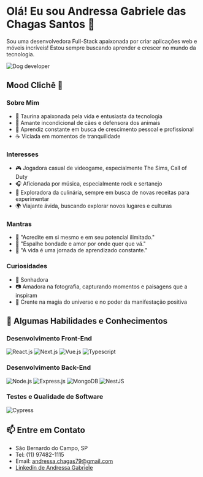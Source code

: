 # Olá! Eu sou Andressa Gabriele das Chagas Santos 👋
Sou uma desenvolvedora Full-Stack apaixonada por criar aplicações web e móveis incríveis! Estou sempre buscando aprender e crescer no mundo da tecnologia.

![Dog developer](https://media.giphy.com/media/SwImQhtiNA7io/giphy.gif)

## Mood Clichê 🌈

### Sobre Mim
- 🌼 Taurina apaixonada pela vida e entusiasta da tecnologia
- 🐶 Amante incondicional de cães e defensora dos animais
- 🌱 Aprendiz constante em busca de crescimento pessoal e profissional
- ☕ Viciada em momentos de tranquilidade

### Interesses
- 🎮 Jogadora casual de videogame, especialmente The Sims, Call of Duty
- 🎧 Aficionada por música, especialmente rock e sertanejo
- 🍳 Exploradora da culinária, sempre em busca de novas receitas para experimentar
- 🌍 Viajante ávida, buscando explorar novos lugares e culturas

### Mantras
- 🌟 "Acredite em si mesmo e em seu potencial ilimitado."
- 🌈 "Espalhe bondade e amor por onde quer que vá."
- 🌱 "A vida é uma jornada de aprendizado constante."

### Curiosidades
- 🚀 Sonhadora
- 📷 Amadora na fotografia, capturando momentos e paisagens que a inspiram
- 🌟 Crente na magia do universo e no poder da manifestação positiva          

## 🚀 Algumas Habilidades e Conhecimentos

### Desenvolvimento Front-End
![React.js](https://skillicons.dev/icons?i=react)
![Next.js](https://skillicons.dev/icons?i=nextjs)
![Vue.js](https://skillicons.dev/icons?i=vue)
![Typescript](https://skillicons.dev/icons?i=ts)


### Desenvolvimento Back-End
![Node.js](https://skillicons.dev/icons?i=nodejs)
![Express.js](https://skillicons.dev/icons?i=express)
![MongoDB](https://skillicons.dev/icons?i=mongodb)
![NestJS](https://skillicons.dev/icons?i=nestjs)

### Testes e Qualidade de Software
![Cypress](https://skillicons.dev/icons?i=cypress)


## 📫 Entre em Contato

- São Bernardo do Campo, SP
- Tel: (11) 97482-1115
- Email: andressa.chagas79@gmail.com
- [Linkedin de Andressa Gabriele](https://www.linkedin.com/in/andressa-gabriele/)

